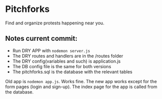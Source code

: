 Pitchforks
==========

Find and organize protests happening near you.

## Notes current commit:
* Run DRY APP with `nodemon server.js`
* The DRY routes and handlers are in the /routes folder
* The DRY config(variables and such) is application.js
* The DB config file is the same for both versions
* The pitchforks.sql is the database with the relevant tables

Old app is `nodemon app.js`. Works fine. The new app works except for the form pages (login and sign-up). The index page for the app is called from the database. 
